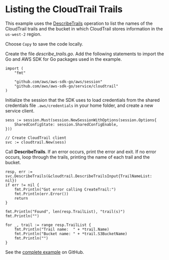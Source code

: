 # Listing the CloudTrail Trails<a name="cloudtrail-example-describe-trails"></a>

This example uses the [DescribeTrails](https://docs.aws.amazon.com/sdk-for-go/api/service/cloudtrail/#CloudTrail.DescribeTrails) operation to list the names of the CloudTrail trails and the bucket in which CloudTrail stores information in the `us-west-2` region\.

Choose `Copy` to save the code locally\.

Create the file *describe\_trails\.go*\. Add the following statements to import the Go and AWS SDK for Go packages used in the example\.

```
import (
    "fmt"

    "github.com/aws/aws-sdk-go/aws/session"
    "github.com/aws/aws-sdk-go/service/cloudtrail"
)
```

Initialize the session that the SDK uses to load credentials from the shared credentials file `.aws/credentials` in your home folder, and create a new service client\.

```
sess := session.Must(session.NewSessionWithOptions(session.Options{
    SharedConfigState: session.SharedConfigEnable,
}))

// Create CloudTrail client
svc := cloudtrail.New(sess)
```

Call **DescribeTrails**\. If an error occurs, print the error and exit\. If no error occurs, loop through the trails, printing the name of each trail and the bucket\.

```
resp, err := svc.DescribeTrails(&cloudtrail.DescribeTrailsInput{TrailNameList: nil})
if err != nil {
    fmt.Println("Got error calling CreateTrail:")
    fmt.Println(err.Error())
    return
}

fmt.Println("Found", len(resp.TrailList), "trail(s)")
fmt.Println("")

for _, trail := range resp.TrailList {
    fmt.Println("Trail name:  " + *trail.Name)
    fmt.Println("Bucket name: " + *trail.S3BucketName)
    fmt.Println("")
}
```

See the [complete example](https://github.com/awsdocs/aws-doc-sdk-examples/blob/main/go/example_code/cloudtrail/describe_trails.go) on GitHub\.